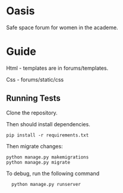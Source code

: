 
# Oasis

Safe space forum for women in the academe.
# Guide
Html - templates are in forums/templates.

Css - forums/static/css

## Running Tests

Clone the repository.

Then should install dependencies.
```shell
pip install -r requirements.txt
```
Then migrate changes:
```shell
python manage.py makemigrations
python manage.py migrate
```
To debug, run the following command

```shell
  python manage.py runserver
```

[//]: # (# Initial Database Schema)

[//]: # (![Database Schema]&#40;DatabaseSchema.png&#41;)

[//]: # (# Current Working Database Schema)

[//]: # (![]&#40;WorkingDatabaseSchema.png&#41;)